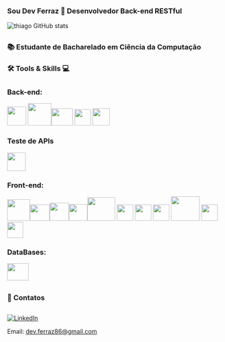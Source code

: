 ### Sou Dev Ferraz 👋 Desenvolvedor Back-end RESTful 


![thiago GitHub stats](https://github-readme-stats.vercel.app/api?username=Thiagoferrazlopes&show_icons=true&theme=tokyonight)

## 
### 📚 Estudante de Bacharelado em Ciência da Computação 
###  🛠 Tools & Skills 💻
## 


### Back-end:

<img height="44"  width="44" src="https://cdn.jsdelivr.net/gh/devicons/devicon@latest/icons/csharp/csharp-original.svg" /> <img height="52"  width="55" src="https://cdn.jsdelivr.net/gh/devicons/devicon@latest/icons/java/java-original-wordmark.svg" /><img height="40"  width="50" src="https://cdn.jsdelivr.net/gh/devicons/devicon@latest/icons/eclipse/eclipse-original.svg" /> <img height="38"  width="38" src="https://cdn.jsdelivr.net/gh/devicons/devicon@latest/icons/spring/spring-original.svg" />
<img height="40"  width="40" src="https://cdn.jsdelivr.net/gh/devicons/devicon@latest/icons/maven/maven-original.svg" />


### Teste de APIs 

<img height="43"  width="43" src="https://cdn.jsdelivr.net/gh/devicons/devicon@latest/icons/postman/postman-plain.svg" />
            
          
          
###  Front-end:

<img height="50" width="53" src="https://cdn.jsdelivr.net/gh/devicons/devicon@latest/icons/spring/spring-original-wordmark.svg" /><img  height="38"  width="46" src="https://cdn.jsdelivr.net/gh/devicons/devicon@latest/icons/vuejs/vuejs-original-wordmark.svg" /><img height="42"  width="45" src="https://cdn.jsdelivr.net/gh/devicons/devicon@latest/icons/react/react-original-wordmark.svg" /><img height="39"  width="43"  src="https://cdn.jsdelivr.net/gh/devicons/devicon@latest/icons/typescript/typescript-original.svg" /><img height="55"  width="65" src="https://cdn.jsdelivr.net/gh/devicons/devicon@latest/icons/nodejs/nodejs-original-wordmark.svg" /> <img height="38"  width="38" src="https://cdn.jsdelivr.net/gh/devicons/devicon@latest/icons/javascript/javascript-original.svg" /> <img height="38"  width="38" src="https://cdn.jsdelivr.net/gh/devicons/devicon@latest/icons/html5/html5-original.svg" /> 
<img height="38"  width="38"  src="https://cdn.jsdelivr.net/gh/devicons/devicon@latest/icons/css3/css3-original.svg" />
<img height="57"  width="67"  src="https://cdn.jsdelivr.net/gh/devicons/devicon@latest/icons/git/git-plain-wordmark.svg" /> <img height="38"  width="38" src="https://cdn.jsdelivr.net/gh/devicons/devicon@latest/icons/figma/figma-original.svg" /> <img height="37"  width="37" src="https://cdn.jsdelivr.net/gh/devicons/devicon@latest/icons/vscode/vscode-original.svg" /> 

          
          

          
###  DataBases:

<img height="40"  width="50" src="https://cdn.jsdelivr.net/gh/devicons/devicon@latest/icons/mysql/mysql-original.svg" /> 

          


          
##
### 📩 Contatos
##
[![LinkedIn](https://img.shields.io/badge/LinkedIn-Profile-blue?logo=linkedin&style=flat-square)](https://www.linkedin.com/in/thiago-ferraz-32b015303)

Email: dev.ferraz86@gmail.com



